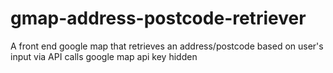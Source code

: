 # gmap-address-postcode-retriever
A front end google map that retrieves an address/postcode based on user's input via API calls
google map api key hidden

